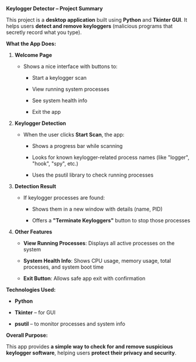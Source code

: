  **Keylogger Detector – Project Summary**

This project is a **desktop application** built using **Python** and **Tkinter GUI**. It helps users **detect and remove keyloggers** (malicious programs that secretly record what you type).

 **What the App Does:**

1.  **Welcome Page**
    
    *   Shows a nice interface with buttons to:
        
        *   Start a keylogger scan
            
        *   View running system processes
            
        *   See system health info
            
        *   Exit the app
            
2.  **Keylogger Detection**
    
    *   When the user clicks **Start Scan**, the app:
        
        *   Shows a progress bar while scanning
            
        *   Looks for known keylogger-related process names (like "logger", "hook", "spy", etc.)
            
        *   Uses the psutil library to check running processes
            
3.  **Detection Result**
    
    *   If keylogger processes are found:
        
        *   Shows them in a new window with details (name, PID)
            
        *   Offers a **"Terminate Keyloggers"** button to stop those processes
            
4.  **Other Features**
    
    *   **View Running Processes**: Displays all active processes on the system
        
    *   **System Health Info**: Shows CPU usage, memory usage, total processes, and system boot time
        
    *   **Exit Button**: Allows safe app exit with confirmation
        

 **Technologies Used:**

*   **Python**
    
*   **Tkinter** – for GUI
    
*   **psutil** – to monitor processes and system info
    

 **Overall Purpose:**

This app provides **a simple way to check for and remove suspicious keylogger software**, helping users **protect their privacy and security**.
